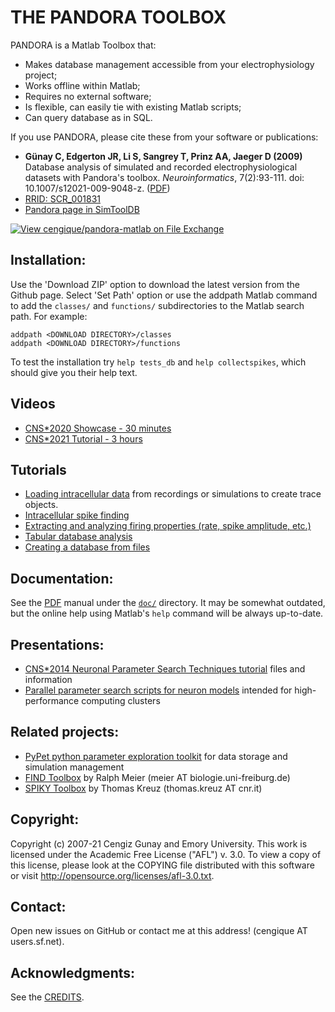 <meta charset="UTF-8">

THE PANDORA TOOLBOX
====================

PANDORA is a Matlab Toolbox that: 

- Makes database management accessible from your electrophysiology project; 
- Works offline within Matlab; 
- Requires no external software; 
- Is flexible, can easily tie with existing Matlab scripts; 
- Can query database as in SQL. 

If you use PANDORA, please cite these from your software or publications:

- **Günay C, Edgerton JR, Li S, Sangrey T, Prinz AA, Jaeger D (2009)** Database analysis of simulated and recorded electrophysiological datasets with Pandora's toolbox. *Neuroinformatics*, 7(2):93-111. doi: 10.1007/s12021-009-9048-z. ([PDF](doc/neuroinf-published-online-2009-06-02.pdf))
- [RRID: SCR_001831](https://scicrunch.org/resources/about/registry/SCR_001831)
- [Pandora page in SimToolDB](https://senselab.med.yale.edu/SimToolDB/showTool.cshtml?Tool=112112)

[![View cengique/pandora-matlab on File Exchange](https://www.mathworks.com/matlabcentral/images/matlab-file-exchange.svg)](https://www.mathworks.com/matlabcentral/fileexchange/60237-cengique-pandora-matlab)


Installation:
--------------------

Use the 'Download ZIP' option to download the latest version from the
Github page. Select 'Set Path' option or use the addpath Matlab
command to add the `classes/` and `functions/` subdirectories to the
Matlab search path. For example:

    addpath <DOWNLOAD DIRECTORY>/classes
    addpath <DOWNLOAD DIRECTORY>/functions
    
To test the installation try `help tests_db` and `help collectspikes`,
which should give you their help text.

Videos
--------------------

- [CNS*2020 Showcase - 30 minutes](https://www.youtube.com/watch?v=ctN7wPl_eAE&t=3847s)
- [CNS*2021 Tutorial - 3 hours](https://www.youtube.com/watch?v=Q7Gc-Dq48Yw)

Tutorials
--------------------

* [Loading intracellular data](doc/tutorials/incf/load-trace.markdown)
  from recordings or simulations to create trace objects.
* [Intracellular spike finding](doc/tutorials/incf/finding-spikes-incf.markdown)
* [Extracting and analyzing firing properties (rate, spike amplitude, etc.)](doc/tutorials/incf/extracting-spike-info.markdown)
* [Tabular database analysis](doc/tutorials/incf/database-analysis.md)
* [Creating a database from files](doc/tutorials/incf/database_from_dataset_tutorial.md)

Documentation:
--------------------

See the [PDF](doc/prog-manual.pdf) manual under the [`doc/`](doc/) directory. It may be
somewhat outdated, but the online help using Matlab's `help` command
will be always up-to-date.

Presentations:
--------------------

- [CNS*2014 Neuronal Parameter Search Techniques tutorial](https://sites.google.com/site/neuroparamsearchtut/) files and information
- [Parallel parameter search scripts for neuron models](https://github.com/cengique/param-search-neuro) intended for high-performance computing clusters

Related projects:
--------------------

* [PyPet python parameter exploration toolkit](http://pypet.readthedocs.org/en/latest/) for data storage and simulation management
* [FIND Toolbox](http://find.bccn.uni-freiburg.de) by Ralph Meier (meier AT biologie.uni-freiburg.de)
* [SPIKY Toolbox](https://arxiv.org/abs/1410.6910) by Thomas Kreuz (thomas.kreuz AT cnr.it)

Copyright:
--------------------

Copyright (c) 2007-21 Cengiz Gunay <cengique AT users.sf.net> and
Emory University.  This work is licensed under the Academic Free
License ("AFL") v. 3.0. To view a copy of this license, please look at
the COPYING file distributed with this software or visit
http://opensource.org/licenses/afl-3.0.txt.

Contact:
--------------------

Open new issues on GitHub or contact me at this address! (cengique AT users.sf.net).

Acknowledgments:
--------------------

See the [CREDITS](CREDITS).
